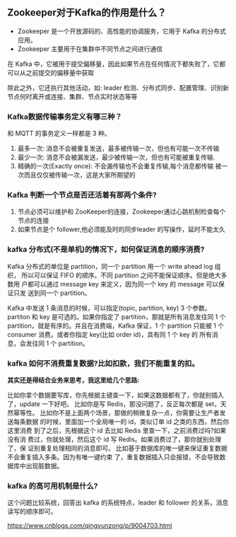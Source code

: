 ## Zookeeper对于Kafka的作用是什么？

- Zookeeper 是一个开放源码的、高性能的协调服务，它用于 Kafka 的分布式应用。
- Zookeeper 主要用于在集群中不同节点之间进行通信

在 Kafka 中，它被用于提交偏移量，因此如果节点在任何情况下都失败了，它都 可以从之前提交的偏移量中获取

除此之外，它还执行其他活动，如: leader 检测、分布式同步、配置管理、识别新 节点何时离开或连接、集群、节点实时状态等等



### Kafka数据传输事务定义有哪三种？

和 MQTT 的事务定义一样都是 3 种。

1. 最多一次: 消息不会被重复发送，最多被传输一次，但也有可能一次不传输
2. 最少一次: 消息不会被漏发送，最少被传输一次，但也有可能被重复传输.
3. 精确的一次(Exactly once): 不会漏传输也不会重复传输,每个消息都传输 被一次而且仅仅被传输一次，这是大家所期望的



### Kafka 判断一个节点是否还活着有那两个条件?

1. 节点必须可以维护和 ZooKeeper的连接，Zookeeper通过心跳机制检查每个节点的连接
2. 如果节点是个 follower,他必须能及时的同步leader 的写操作，延时不能太久





### kafka 分布式(不是单机)的情况下，如何保证消息的顺序消费?

Kafka 分布式的单位是 partition，同一个 partition 用一个 write ahead log 组织， 所以可以保证 FIFO 的顺序。不同 partition 之间不能保证顺序。但是绝大多数用 户都可以通过 message key 来定义，因为同一个 key 的 message 可以保证只发 送到同一个 partition。

Kafka 中发送 1 条消息的时候，可以指定(topic, partition, key) 3 个参数。 partiton 和 key 是可选的。如果你指定了 partition，那就是所有消息发往同 1 个 partition，就是有序的。并且在消费端，Kafka 保证，1 个 partition 只能被 1 个 consumer 消费。或者你指定 key(比如 order id)，具有同 1 个 key 的 所有消息，会发往同 1 个 partition。



### kafka 如何不消费重复数据?比如扣款，我们不能重复的扣。

**其实还是得结合业务来思考，我这里给几个思路:**

比如你拿个数据要写库，你先根据主键查一下，如果这数据都有了，你就别插入 了，update 一下好吧。
 比如你是写 Redis，那没问题了，反正每次都是 set，天然幂等性。 比如你不是上面两个场景，那做的稍微复杂一点，你需要让生产者发送每条数据 的时候，里面加一个全局唯一的 id，类似订单 id 之类的东西，然后你这里消费 到了之后，先根据这个 id 去比如 Redis 里查一下，之前消费过吗?如果没有消 费过，你就处理，然后这个 id 写 Redis。如果消费过了，那你就别处理了，保 证别重复处理相同的消息即可。 比如基于数据库的唯一键来保证重复数据不会重复插入多条。因为有唯一键约束 了，重复数据插入只会报错，不会导致数据库中出现脏数据。







### kafka 的高可用机制是什么?

这个问题比较系统，回答出 kafka 的系统特点，leader 和 follower 的关系，消息 读写的顺序即可。

https://www.cnblogs.com/qingyunzong/p/9004703.html











